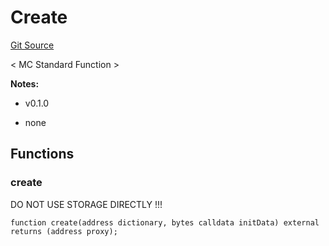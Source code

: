 # Create
[Git Source](https://github.com/metacontract/mc/blob/main/src/std/functions/Create.sol)

< MC Standard Function >

**Notes:**
- v0.1.0

- none


## Functions
### create

DO NOT USE STORAGE DIRECTLY !!!


```solidity
function create(address dictionary, bytes calldata initData) external returns (address proxy);
```


